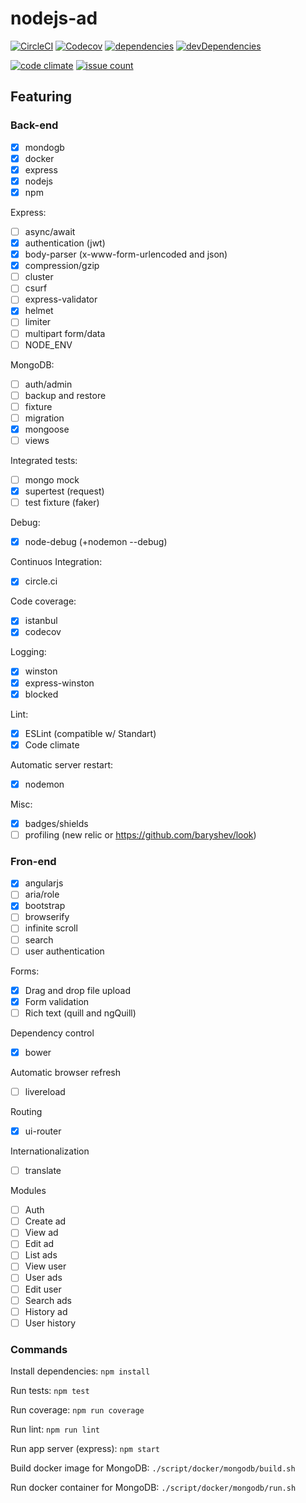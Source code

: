 # nodejs-ad

[![CircleCI](https://img.shields.io/circleci/project/github/romajs/nodejs-ad.svg)](https://circleci.com/gh/romajs/nodejs-ad)
[![Codecov](https://img.shields.io/codecov/c/github/romajs/nodejs-ad.svg)](https://codecov.io/gh/romajs/nodejs-ad)
[![dependencies](https://david-dm.org/romajs/nodejs-ad.svg)](https://david-dm.org/romajs/nodejs-ad)
[![devDependencies](https://david-dm.org/romajs/nodejs-ad/dev-status.svg)](https://david-dm.org/romajs/nodejs-ad?type=dev)

[![code climate](https://codeclimate.com/github/romajs/nodejs-ad.png)](https://codeclimate.com/github/romajs/nodejs-ad)
[![issue count](https://codeclimate.com/github/romajs/nodejs-ad/badges/issue_count.svg)](https://codeclimate.com/github/romajs/nodejs-ad)

## Featuring

### Back-end

- [x] mondogb
- [x] docker
- [x] express
- [x] nodejs
- [x] npm

Express:
- [ ] async/await
- [x] authentication (jwt)
- [x] body-parser (x-www-form-urlencoded and json)
- [x] compression/gzip
- [ ] cluster
- [ ] csurf
- [ ] express-validator
- [x] helmet
- [ ] limiter
- [ ] multipart form/data
- [ ] NODE_ENV

MongoDB:
- [ ] auth/admin
- [ ] backup and restore
- [ ] fixture
- [ ] migration
- [x] mongoose
- [ ] views

Integrated tests:
- [ ] mongo mock
- [x] supertest (request)
- [ ] test fixture (faker)

Debug:
- [x] node-debug (+nodemon --debug)

Continuos Integration:
- [x] circle.ci

Code coverage:
- [x] istanbul
- [x] codecov

Logging:
- [x] winston
- [x] express-winston
- [x] blocked

Lint:
- [x] ESLint (compatible w/ Standart)
- [x] Code climate

Automatic server restart:
- [x] nodemon

Misc:
- [x] badges/shields
- [ ] profiling (new relic or https://github.com/baryshev/look)

### Fron-end

- [x] angularjs
- [ ] aria/role
- [x] bootstrap
- [ ] browserify
- [ ] infinite scroll
- [ ] search
- [ ] user authentication

Forms:
- [x] Drag and drop file upload
- [x] Form validation
- [ ] Rich text (quill and ngQuill)

Dependency control
- [x] bower

Automatic browser refresh
- [ ] livereload

Routing
- [x] ui-router

Internationalization
- [ ] translate

Modules
- [ ] Auth
- [ ] Create ad
- [ ] View ad
- [ ] Edit ad
- [ ] List ads
- [ ] View user
- [ ] User ads
- [ ] Edit user
- [ ] Search ads
- [ ] History ad
- [ ] User history

### Commands

Install dependencies: `npm install`

Run tests: `npm test`

Run coverage: `npm run coverage`

Run lint: `npm run lint`

Run app server (express): `npm start`

Build docker image for MongoDB: `./script/docker/mongodb/build.sh`

Run docker container for MongoDB: `./script/docker/mongodb/run.sh`
